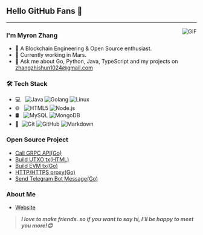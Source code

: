 ## Hello GitHub Fans 👋
---
<img align="right" alt="GIF" src="https://raw.githubusercontent.com/JoeyBling/JoeyBling/master/pic/pusheencode.gif" />

### I'm Myron Zhang

- 🌟 A Blockchain Engineering & Open Source enthusiast.
- 🌱 Currently working in Mars.
- 💬 Ask me about Go, Python, Java, TypeScript and my projects on [zhangzhishun1024@gmail.com](mailto:zhangzhishun1024@gmail.com)

### 🛠 Tech Stack

- 💻 &#160; ![Java](https://img.shields.io/badge/-Java-333333?style=flat&logo=Java&logoColor=007396)
![Golang](https://img.shields.io/badge/-Go-333333?style=flat&logo=Go&logoColor=007396)
![Linux](https://img.shields.io/badge/-Linux-333333?style=flat&logo=Linux&logoColor=FCC624)
- 🌐 &#160; ![HTML5](https://img.shields.io/badge/-HTML5-333333?style=flat&logo=HTML5)
![Node.js](https://img.shields.io/badge/-Node.js-333333?style=flat&logo=node.js)
- 🛢 &#160; ![MySQL](https://img.shields.io/badge/-MySQL-333333?style=flat&logo=mysql)
![MongoDB](https://img.shields.io/badge/-MongoDB-333333?style=flat&logo=mongodb)
- 🔧 &#160;![Git](https://img.shields.io/badge/-Git-333333?style=flat&logo=git)
![GitHub](https://img.shields.io/badge/-GitHub-333333?style=flat&logo=github)
![Markdown](https://img.shields.io/badge/-Markdown-333333?style=flat&logo=markdown)

### Open Source Project
- [Call GRPC API(Go)](https://github.com/zhangzhishun/grpc-call)
- [Build UTXO tx(HTML)](https://github.com/zhangzhishun/utxo-transaction-builder)
- [Build EVM tx(Go)](https://github.com/w3ixyz/evm-build-tx)
- [HTTP/HTTPS proxy(Go)](https://github.com/zhangzhishun/http-proxy-go)
- [Send Telegram Bot Message(Go)](https://github.com/w3ixyz/telegram-bot)

### About Me
- [Website](https://web3idea.xyz)

> ***I love to make friends. so if you want to say hi, I'll be happy to meet you more!😊***
